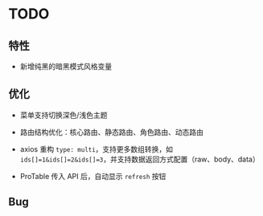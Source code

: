 # TODO

## 特性

- 新增纯黑的暗黑模式风格变量

## 优化

- 菜单支持切换深色/浅色主题
- 路由结构优化：核心路由、静态路由、角色路由、动态路由
- axios 重构 `type: multi`，支持更多数组转换，如 `ids[]=1&ids[]=2&ids[]=3`，并支持数据返回方式配置（raw、body、data）

- ProTable 传入 API 后，自动显示 `refresh` 按钮

## Bug
